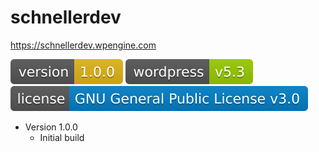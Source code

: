 # schnellerdev
https://schnellerdev.wpengine.com

![Version](assets/version.svg)
![Wordpress](assets/wordpress.svg)
![License](assets/license.svg)

  * Version 1.0.0
    * Initial build